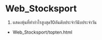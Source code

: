 # Web_Stocksport

1. แสดงหุ้นที่ทำกำไรสูงสุด10อันดับประจำวันับประจำวัน
- Web_Stocksport/topten.html 
